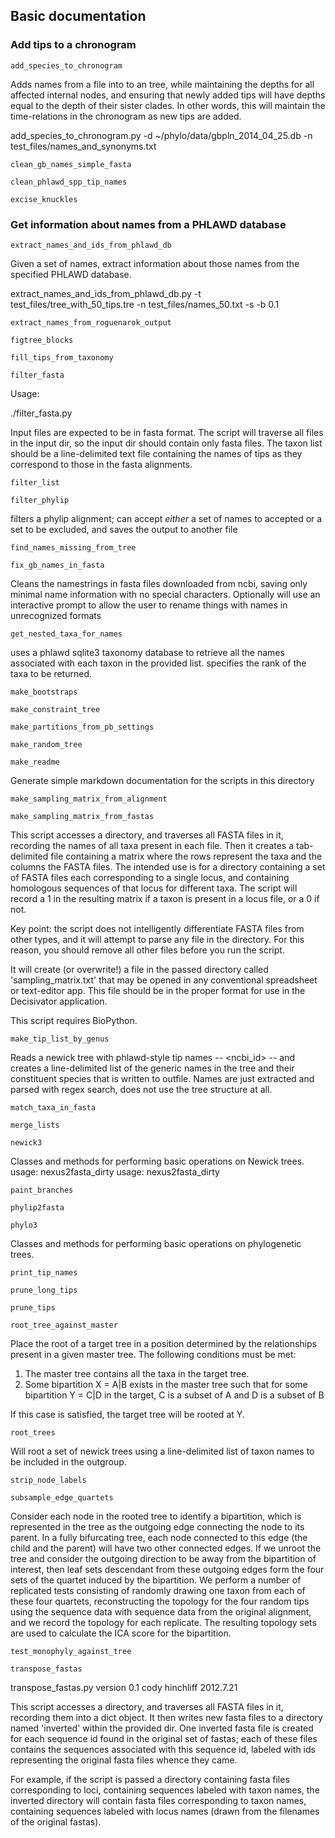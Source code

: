 ## Basic documentation


### Add tips to a chronogram

```add_species_to_chronogram```

Adds names from a file into to an tree, while maintaining the depths for all affected internal nodes, and ensuring that newly added tips will have depths equal to the depth of their sister clades. In other words, this will maintain the time-relations in the chronogram as new tips are added.

add_species_to_chronogram.py -d ~/phylo/data/gbpln_2014_04_25.db -n test_files/names_and_synonyms.txt 

```clean_gb_names_simple_fasta```

```clean_phlawd_spp_tip_names```

```excise_knuckles```

### Get information about names from a PHLAWD database

```extract_names_and_ids_from_phlawd_db```

Given a set of names, extract information about those names from the specified PHLAWD database.

extract_names_and_ids_from_phlawd_db.py -t test_files/tree_with_50_tips.tre -n test_files/names_50.txt -s -b 0.1 

```extract_names_from_roguenarok_output```

```figtree_blocks```

```fill_tips_from_taxonomy```

```filter_fasta```

Usage:

./filter_fasta.py <path to input dir> <path to accepted taxon list>

Input files are expected to be in fasta format. The script will traverse all files
in the input dir, so the input dir should contain only fasta files. The taxon list
should be a line-delimited text file containing the names of tips as they
correspond to those in the fasta alignments.

```filter_list```

```filter_phylip```

filters a phylip alignment; can accept *either* a set of names to accepted or a set to be excluded, and saves the output to another file

```find_names_missing_from_tree```

```fix_gb_names_in_fasta```

Cleans the namestrings in fasta files downloaded from ncbi, saving only minimal name information with no special characters. Optionally will use an interactive prompt to allow the user to rename things with names in unrecognized formats

```get_nested_taxa_for_names```

uses a phlawd sqlite3 taxonomy database to retrieve all the names associated with each taxon 
in the provided list. <targetrank> specifies the rank of the taxa to be returned.

```make_bootstraps```

```make_constraint_tree```

```make_partitions_from_pb_settings```

```make_random_tree```

```make_readme```

Generate simple markdown documentation for the scripts in this directory

```make_sampling_matrix_from_alignment```

```make_sampling_matrix_from_fastas```

This script accesses a directory, and traverses all FASTA files in it, recording the names of all taxa present
in each file. Then it creates a tab-delimited file containing a matrix where the rows represent the taxa and the
columns the FASTA files. The intended use is for a directory containing a set of FASTA files each corresponding
to a single locus, and containing homologous sequences of that locus for different taxa. The script will record
a 1 in the resulting matrix if a taxon is present in a locus file, or a 0 if not.

Key point: the script does not intelligently differentiate FASTA files from other types, and it will attempt
to parse any file in the directory. For this reason, you should remove all other files before you run the script.

It will create (or overwrite!) a file in the passed directory called 'sampling_matrix.txt' that may be opened
in any conventional spreadsheet or text-editor app. This file should be in the proper format for use in the
Decisivator application.

This script requires BioPython.

```make_tip_list_by_genus```

Reads a newick tree with phlawd-style tip names -- <ncbi_id>_<genus>_<spepithet> -- and creates a line-delimited list of the generic names in the tree and their constituent species that is written to outfile. Names are just extracted and parsed with regex search, does not use the tree structure at all.

```match_taxa_in_fasta```

```merge_lists```

```newick3```

Classes and methods for performing basic operations on Newick trees.
usage: nexus2fasta_dirty <nexusfile> <fastaoutputfilename>
usage: nexus2fasta_dirty <nexusfile> <fastaoutputfilename>

```paint_branches```

```phylip2fasta```

```phylo3```

Classes and methods for performing basic operations on phylogenetic trees.

```print_tip_names```

```prune_long_tips```

```prune_tips```

```root_tree_against_master```

Place the root of a target tree in a position determined by the relationships present in a given master tree. The following conditions must be met:

1. The master tree contains all the taxa in the target tree.
2. Some bipartition X = A|B exists in the master tree such that for some bipartition Y = C|D in the target, C is a subset of A and D is a subset of B

If this case is satisfied, the target tree will be rooted at Y.

```root_trees```

Will root a set of newick trees using a line-delimited list of taxon names to be included in the outgroup.

```strip_node_labels```

```subsample_edge_quartets```

Consider each node in the rooted tree to identify a bipartition, which is represented in
the tree as the outgoing edge connecting the node to its parent. In a fully bifurcating tree,
each node connected to this edge (the child and the parent) will have two other connected edges.
If we unroot the tree and consider the outgoing direction to be away from the bipartition of
interest, then leaf sets descendant from these outgoing edges form the four sets of the quartet
induced by the bipartition. We perform a number of replicated tests consisting of randomly drawing
one taxon from each of these four quartets, reconstructing the topology for the four random tips
using the sequence data with sequence data from the original alignment, and we record the topology
for each replicate. The resulting topology sets are used to calculate the ICA score for the 
bipartition.

```test_monophyly_against_tree```

```transpose_fastas```

transpose_fastas.py
version 0.1
cody hinchliff
2012.7.21

This script accesses a directory, and traverses all FASTA files in it, recording them into a dict object. It then
writes new fasta files to a directory named 'inverted' within the provided dir. One inverted fasta file is created
for each sequence id found in the original set of fastas; each of these files contains the sequences associated
with this sequence id, labeled with ids representing the original fasta files whence they came.
	
For example, if the script is passed a directory containing fasta files corresponding to loci, containing sequences
labeled with taxon names, the inverted directory will contain fasta files corresponding to taxon names, containing
sequences labeled with locus names (drawn from the filenames of the original fastas).
